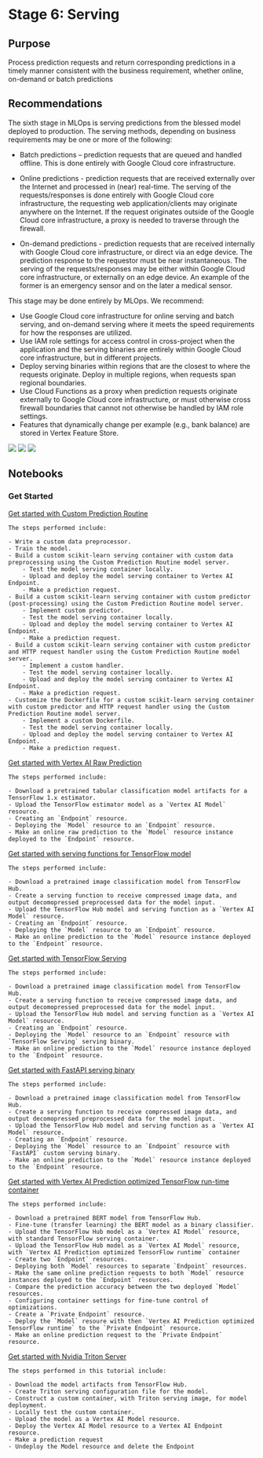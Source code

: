 # Stage 6: Serving

## Purpose

Process prediction requests and return corresponding predictions in a timely manner consistent with the business requirement, whether online, on-demand or batch predictions

## Recommendations  

The sixth stage in MLOps is serving predictions from the blessed model deployed to production. The serving methods, depending on business requirements may be one or more of the following:

- Batch predictions – prediction requests that are queued and handled offline. This is done entirely with Google Cloud core infrastructure.

- Online predictions - prediction requests that are received externally over the Internet and processed in (near) real-time. The serving of the requests/responses is done entirely with Google Cloud core infrastructure, the requesting web application/clients may originate anywhere on the Internet. If the request originates outside of the Google Cloud core infrastructure, a proxy is needed to traverse through the firewall.

- On-demand predictions - prediction requests that are received internally with Google Cloud core infrastructure, or direct via an edge device. The prediction response to the requestor must be near instantaneous. The serving of the requests/responses may be either within Google Cloud core infrastructure, or externally on an edge device. An example of the former is an emergency sensor and on the later a medical sensor.

This stage may be done entirely by MLOps. We recommend:

- Use Google Cloud core infrastructure for online serving and batch serving, and on-demand serving where it meets the speed requirements for how the responses are utilized.
- Use IAM role settings for access control in cross-project when the application and the serving binaries are entirely within Google Cloud core infrastructure, but in different projects.
- Deploy serving binaries within regions that are the closest to where the requests originate. Deploy in multiple regions, when requests span regional boundaries.
- Use Cloud Functions as a proxy when prediction requests originate externally to Google Cloud core infrastructure, or must otherwise cross firewall boundaries that cannot not otherwise be handled by IAM role settings.
- Features that dynamically change per example (e.g., bank balance) are stored in Vertex Feature Store.


<img src='stage6a.png'>
<img src='stage6b.png'>
<img src='stage6c.png'>

## Notebooks

### Get Started

[Get started with Custom Prediction Routine](get_started_with_cpr.ipynb)

```
The steps performed include:

- Write a custom data preprocessor.
- Train the model.
- Build a custom scikit-learn serving container with custom data preprocessing using the Custom Prediction Routine model server.
    - Test the model serving container locally.
    - Upload and deploy the model serving container to Vertex AI Endpoint.
    - Make a prediction request.
- Build a custom scikit-learn serving container with custom predictor (post-processing) using the Custom Prediction Routine model server.
    - Implement custom predictor.
    - Test the model serving container locally.
    - Upload and deploy the model serving container to Vertex AI Endpoint.
    - Make a prediction request.
- Build a custom scikit-learn serving container with custom predictor and HTTP request handler using the Custom Prediction Routine model server.
    - Implement a custom handler.
    - Test the model serving container locally.
    - Upload and deploy the model serving container to Vertex AI Endpoint.
    - Make a prediction request.
- Customize the Dockerfile for a custom scikit-learn serving container with custom predictor and HTTP request handler using the Custom Prediction Routine model server.
    - Implement a custom Dockerfile.
    - Test the model serving container locally.
    - Upload and deploy the model serving container to Vertex AI Endpoint.
    - Make a prediction request.
```

[Get started with Vertex AI Raw Prediction](get_started_with_raw_predict.ipynb)

```
The steps performed include:

- Download a pretrained tabular classification model artifacts for a TensorFlow 1.x estimator.
- Upload the TensorFlow estimator model as a `Vertex AI Model` resource.
- Creating an `Endpoint` resource.
- Deploying the `Model` resource to an `Endpoint` resource.
- Make an online raw prediction to the `Model` resource instance deployed to the `Endpoint` resource.
```


[Get started with serving functions for TensorFlow model](get_started_with_tf_serving_function.ipynb)

```
The steps performed include:

- Download a pretrained image classification model from TensorFlow Hub.
- Create a serving function to receive compressed image data, and output decomopressed preprocessed data for the model input.
- Upload the TensorFlow Hub model and serving function as a `Vertex AI Model` resource.
- Creating an `Endpoint` resource.
- Deploying the `Model` resource to an `Endpoint` resource.
- Make an online prediction to the `Model` resource instance deployed to the `Endpoint` resource.
```

[Get started with TensorFlow Serving](get_started_with_tf_serving.ipynb)

```
The steps performed include:

- Download a pretrained image classification model from TensorFlow Hub.
- Create a serving function to receive compressed image data, and output decomopressed preprocessed data for the model input.
- Upload the TensorFlow Hub model and serving function as a `Vertex AI Model` resource.
- Creating an `Endpoint` resource.
- Deploying the `Model` resource to an `Endpoint` resource with `TensorFlow Serving` serving binary.
- Make an online prediction to the `Model` resource instance deployed to the `Endpoint` resource.
```

[Get started with FastAPI serving binary](get_started_with_fastapi.ipynb)

```
The steps performed include:

- Download a pretrained image classification model from TensorFlow Hub.
- Create a serving function to receive compressed image data, and output decomopressed preprocessed data for the model input.
- Upload the TensorFlow Hub model and serving function as a `Vertex AI Model` resource.
- Creating an `Endpoint` resource.
- Deploying the `Model` resource to an `Endpoint` resource with `FastAPI` custom serving binary.
- Make an online prediction to the `Model` resource instance deployed to the `Endpoint` resource.
```

[Get started with Vertex AI Prediction optimized TensorFlow run-time container](get_started_with_optimized_tfe_bert.ipynb)

```
The steps performed include:

- Download a pretrained BERT model from TensorFlow Hub.
- Fine-tune (transfer learning) the BERT model as a binary classifier.
- Upload the TensorFlow Hub model as a `Vertex AI Model` resource, with standard TensorFlow serving container.
- Upload the TensorFlow Hub model as a `Vertex AI Model` resource, with `Vertex AI Prediction optimized TensorFlow runtime` container
- Create two `Endpoint` resources.
- Deploying both `Model` resources to separate `Endpoint` resources.
- Make the same online prediction requests to both `Model` resource instances deployed to the `Endpoint` resources.
- Compare the prediction accuracy between the two deployed `Model` resources.
- Configuring container settings for fine-tune control of optimizations.
- Create a `Private Endpoint` resource.
- Deploy the `Model` resoure with then `Vertex AI Prediction optimized TensorFlow runtime` to the `Private Endpoint` resource.
- Make an online prediction request to the `Private Endpoint` resource.
```

[Get started with Nvidia Triton Server](get_started_with_nvidia_triton_server.ipynb)

```
The steps performed in this tutorial include:

- Download the model artifacts from TensorFlow Hub.
- Create Triton serving configuration file for the model.
- Construct a custom container, with Triton serving image, for model deployment.
- Locally test the custom container.
- Upload the model as a Vertex AI Model resource.
- Deploy the Vertex AI Model resource to a Vertex AI Endpoint resource.
- Make a prediction request
- Undeploy the Model resource and delete the Endpoint
```
